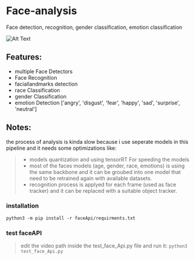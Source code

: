 # Face-analysis
Face detection, recognition, gender classification, emotion classification

![Alt Text](faceApi/results/result.gif)

## Features:
  - multiple Face Detectors
  - Face Recognition
  - faciallandmarks detection
  - race Classification
  - gender Classification
  - emotion Detection ['angry', 'disgust', 'fear', 'happy', 'sad', 'surprise', 'neutral']


## Notes:
the process of analysis is kinda slow because i use seperate models in this pipeline and it needs some optimizations like:
> - models quantization and using tensorRT For speeding the models
> - most of the faces models (age, gender, race, emotions) is using the same backbone and it can be groubed into one model that need to be retrained again with available datasets.
> - recognition process is applyed for each frame (used as face tracker) and it can be replaced with a suitable object tracker.

### installation
```python3 -m pip install -r faceApi/requirments.txt```

### test faceAPI
> edit the video path inside the test_face_Api.py file and run it:
```python3 test_face_Api.py```
